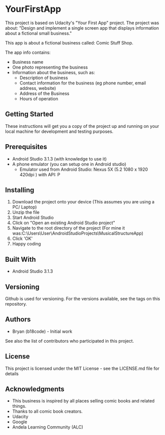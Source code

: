 # YourFirstApp

This project is based on Udacity's "Your First App" project. 
The project was about: "Design and implement a single screen app that displays information about a fictional small business."

This app is about a fictional business called: Comic Stuff Shop. 

The app info contains:

- Business name
- One photo representing the business
- Information about the business, such as:
  - Description of business
  - Contact information for the business (eg phone number, email address, website)
  - Address of the Business
  - Hours of operation

## Getting Started
These instructions will get you a copy of the project up and running on your local machine for development and testing purposes.

## Prerequisites
- Android Studio 3.1.3 (with knowledge to use it)
- A phone emulator (you can setup one in Android studio)
  - Emulator used from Android Studio: Nexus 5X (5.2 1080 x 1920 420dpi ) with API: P

## Installing
1. Download the project onto your device (This assumes you are using a PC/ Laptop)
2. Unzip the file
3. Start Android Studio 
4. Click on "Open an existing Android Studio project"
5. Navigate to the root directory of the project (For mine it was:C:\Users\User\AndroidStudioProjects\MusicalStructureApp)
6. Click 'OK'
7. Happy coding

## Built With
- Android Studio 3.1.3

## Versioning
Github is used for versioning. For the versions available, see the tags on this repository.

## Authors
-	Bryan (b18code) - Initial work

See also the list of contributors who participated in this project.

## License
This project is licensed under the MIT License - see the LICENSE.md file for details

## Acknowledgments
- This business is inspired by all places selling comic books and related things.
- Thanks to all comic book creators.
- Udacity
- Google
- Andela Learning Community (ALC)

